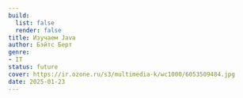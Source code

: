 ```yaml
---
build:
  list: false
  render: false
title: Изучаем Java
author: Бэйтс Берт
genre:
- IT
status: future
cover: https://ir.ozone.ru/s3/multimedia-k/wc1000/6053509484.jpg
date: 2025-01-23
---
```


